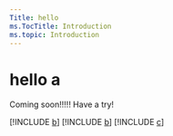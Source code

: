 ```yaml
---
Title: hello
ms.TocTitle: Introduction
ms.topic: Introduction
---
```


# hello a

Coming soon!!!!!
Have a try!


[!INCLUDE [b](../crm/b.md)]
[!INCLUDE [b](b.md)]
[!INCLUDE [c](c.md)]
